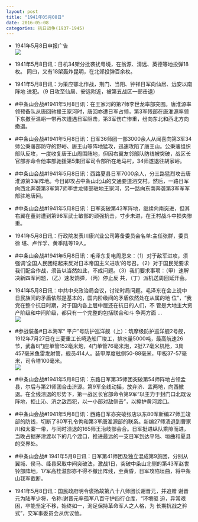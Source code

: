 ```yaml
---
layout: post
title: "1941年05月08日"
date: 2016-05-08
categories: 抗日战争(1937-1945)
---
```


<meta name="referrer" content="no-referrer" />

- 1941年5月8日申报广告 <br/><img src="https://ww3.sinaimg.cn/large/aca367d8jw1f3odgd4dzgj20f30k878j.jpg" />

- 1941年5月8日讯：日机34架分批袭扰粤境，在翁源、清远、英德等地投弹18枚。 同曰，又有18架轰炸昆明，在北郊投弹百余枚。 

- 1941年5月8日讯：为策应鄂北作战，荆门、当阳、钟祥日军向仙居、远安以南阵地 进犯。（9 日攻至仙居、安远附近，被第五战区一部击退） 

- #中条山会战#1941年5月8日讯：在王家河的第7师李世龙率部突围。唐淮源率领预备队从唐回驰援王家河时，唐回亦遭日军占领，第3军残部在唐淮源率领下东撤至温峪一带再次遭遇日军阻击，第3军伤亡惨重，纷向东北和西北方向撤退。 

- #中条山会战#1941年5月8日讯：日军36师团一部3000余人从闻喜向第3军34师公秉藩部防守的野峪、唐王山等阵地猛攻，迅速攻陷了唐王山。公秉藩组织部队反攻，一度收复唐王山周围阵地，但因右翼友邻部队防线被突破，战区长官部亦命令他率部驰援第5集团军司令部所在地马村，34师遂退往胡家峪。 

- #中条山会战#1941年5月8日讯：西路夏县日军7000余人，分三路猛烈攻击唐淮源第3军阵地。今日即攻占中条山北山的交通要道泗交村。然后，一路日军向西北奔袭第3军第7师李世龙师部驻地王家河，另一路向东南奔袭第3军军军部驻地唐回。 

- #中条山会战#1941年5月8日讯：日军突破第43军阵地，继续向南突进，但其右翼在董封遭到第98军武士敏部的顽强抗击，寸步未进，在王村战斗中损失惨重。 

- 1941年5月8日讯：行政院发表川康兴业公司筹备委员会名单:主任张群，委员徐 堪、卢作孚、黄季陆等19人。 

- #中条山会战#1941年5月8日讯：毛泽东复电周恩来：（1）对于敌军进攻，须强调‘全国人民团结起来反对日本帝国主义进攻’的号召。（2）对于国民党要求我们配合作战，须告以当然如此，不成问题。（3）我们要求事项：（甲）速解决新四军问题，（乙）速发饷弹，（丙）停止反 共，（丁）派机送周回延开会。 

- 1941年5月8日讯：中共中央政治局会议，讨论时局问题。毛泽东在会上说中 日民族间的矛盾依然是基本的，国内阶级间的矛盾依然处在从属的地 位”，“我党在整个抗日时期，对于国内各上层中层还在抗日的人们，不 管是大地主大资产阶级和中间阶级，都只有一个完整的包括联合和斗 争两方面 ... <br/><img src="https://ww3.sinaimg.cn/large/aca367d8jw1f3nrrulofaj20c809075e.jpg" />

- #参战装备#日本海军“ 平户”号防护巡洋舰（上）：筑摩级防护巡洋舰2号舰，1912年7月27日在三菱重工长崎造船厂竣工，排水量5000吨，最高航速26节，武备8门座单管152毫米炮，4门单管76毫米炮，2挺7.7毫米机枪，3具457毫米鱼雷发射管，舰员414人。装甲厚度舷侧50-88毫米，甲板37-57毫米，司令塔100毫米。 <br/><img src="https://ww4.sinaimg.cn/large/aca367d8jw1f3nqwtaaifj20dc0edmz9.jpg" />

- #中条山会战#1941年5月8日讯：东路日军第35师团突破第54师阵地占领孟县，尔后与第21师团合击济源。第9军全线动摇，放弃济、孟两地，向西撤退。在全线溃退的形势下，第一战区长官部命令第9军“以主力于封门口北既设阵地，拒止沁、济之敌西犯，以一小部对敌侧击”，以掩护黄河渡口。 

- #中条山会战#1941年5月8日讯：西路日军亦突破张店以东80军新编27师王竣部的防线，切断了80军孔令恂和第3军唐淮源部的联系。新编27师溃退到曹家川和太寨一带，与同时溃退的165师王治岐部会合。日军挺进纵队乘隙而进，当晚占据茅津渡以下的几个渡口，推进最远的一支日军到达平陆、垣曲和夏县的交界处。 

- #中条山会战# 1941年5月8日讯：日军第41师团及独立混成第9旅团，分别从翼城、侯马、绛县采取中间突破法，激战1日，突破中条山北侧的第43军赵世铃部阵地，17军高桂滋部亦不得不撤出阵线，至黄昏，日军攻陷垣曲，将中条山我军截断。 

- 1941年5月8日讯：国民政府明令褒扬故第八十八师团长谢晋元，并追赠 谢晋元为陆军少将，令称:谢晋元率孤军八百守护四行仓库，“环境驱 迫，异常艰困，卒能坚定不移，始终如一，洵足保持革命军人之人格，为 长期抗战之矜式”，交军事委员会从优议恤。 


